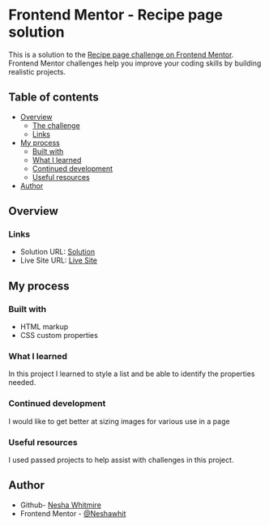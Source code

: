 # Frontend Mentor - Recipe page solution

This is a solution to the [Recipe page challenge on Frontend Mentor](https://www.frontendmentor.io/challenges/recipe-page-KiTsR8QQKm). Frontend Mentor challenges help you improve your coding skills by building realistic projects. 

## Table of contents

- [Overview](#overview)
  - [The challenge](#the-challenge)
  - [Links](#links)
- [My process](#my-process)
  - [Built with](#built-with)
  - [What I learned](#what-i-learned)
  - [Continued development](#continued-development)
  - [Useful resources](#useful-resources)
- [Author](#author)


## Overview


### Links

- Solution URL: [Solution](https://github.com/Neshawhit/Recipe-Page)
- Live Site URL: [Live Site](https://neshawhit.github.io/Recipe-Page/)

## My process

### Built with

- HTML markup
- CSS custom properties




### What I learned
In this project I learned to style a list and be able to identify the properties needed. 

### Continued development

I would like to get better at sizing images for various use in a page


### Useful resources
I used passed projects to help assist with challenges in this project.

## Author
- Github- [Nesha Whitmire](https://github.com/Neshawhit)
- Frontend Mentor - [@Neshawhit](https://www.frontendmentor.io/profile/Neshawhit)

